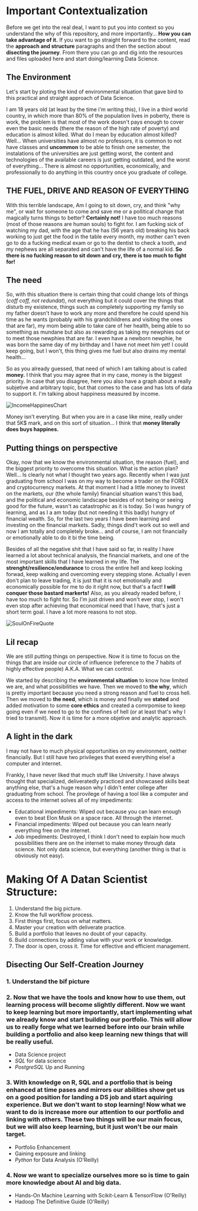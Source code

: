 # Important Contextualization
Before we get into the real deal, I want to put you into context so you understand the why of this repository, and more importantly... **How you can take advantage of it.** If you want to go straight forward to the content, read the **approach and structure** paragraphs and then the section about **disecting the journey**. From there you can go and dig into the resources and files uploaded here and start doing/learning Data Science. 

## The Environment
Let's start by ploting the kind of environmental situation that gave bird to this practical and straight approach of Data Science.

I am 18 years old (at least by the time i'm writing this), I live in a third world country, in which more than 80% of the population lives in poberty, there is work, the problem is that most of the work doesn't pays enough to cover even the basic needs (there the reason of the high rate of poverty) and education is almost killed. What do I mean by education almost killed? Well... When universities have almost no professors, it is common to not have classes and **uncommon** to be able to finish one semester, the instalations of the universities are just getting worst, the content and technologies of the available careers is just getting outdated, and the worst of everything... There is almost no opportunities, economically, and professionally to do anything in this country once you graduate of college. 

## THE FUEL, DRIVE AND REASON OF EVERYTHING
With this terrible landscape, Am I going to sit down, cry, and think "why me", or wait for someone to come and save me or a pollitical change that magically turns things to better? **Certainly not!** I have too much reasons (most of those reasons are human souls) to fight for. I am fucking sick of watching my dad, with the age that he has (56 years old) breaking his back working to just get the food in the table every month, my mother can't even go to do a fucking medical exam or go to the dentist to check a tooth, and my nephews are all separated and can't have the life of a normal kid. **So there is no fucking reason to sit down and cry, there is too much to fight for!**

## The need
So, with this situation there is certain thing that could change lots of things (*coff coff, not redundat*), not everything but it could cover the things that disturb my existence, things such as completely supporting my family so my father doesn't have to work any more and therefore he could spend his time as he wants (probably with his grandchildrens and visiting the ones that are far), my mom being able to take care of her health, being able to so something as mundane but also as rewarding as taking my newphies out or to meet those newphies that are far. I even have a newborn newphie, he was born the same day of my birthday and I have not meet him yet! I could keep going, but I won't, this thing gives me fuel but also drains my mental health... 

So as you already guessed, that need of which I am talking about is called **money.**
I think that you may agree that in my case, money is the biggest priority. In case that you disagree, here you also have a graph about a really subjetive and arbitrary topic, but that comes to the case and has lots of data to support it.
I'm talking about happiness measured by income.

![IncomeHappinesChart](https://happierhuman.com/wp-content/uploads/2012/08/life-satisfaction-vs-family-income3.png)

Money isn't everyting. But when you are in a case like mine, really under that 5K$ mark, and on this sort of situation... I think that **money literally does buys happines.**

## Putting things on perspective
Okay, now that we know the environmental situation, the reason (fuel), and the biggest priority to overcome this situation. What is the action plan? Well... Is clearly not what I thought two years ago. Recently when I was just graduating from school I was on my way to become a trader on the FOREX and cryptocurrency  markets. At that moment I had a little money to invest on the markets, our (the whole family) financial situation wans't this bad, and the political and economic landscape besides of not being or seeing good for the future, wasn't as catastrophic as it is today. So I was hungry of learning, and as I a am today (but not needing it this badly) hungry of financial wealth. So, for the last two years I have been learning and investing on the financial markets. Sadly, things dind't work out so well and now I am totally and completely broke... and of course, I am not financially or emotionally able to do it bi the time being. 

Besides of all the negative shit that I have said so far, in reality I have learned a lot about technical analysis, the financial markets, and one of the most important skills that I have learned in my life. The **strenght/resilience/endurance** to cross the entire hell and keep looking forwad, keep walking and overcoming every stepping stone. Actually I even don't plan to leave trading, it is just that it is not emotionally and economically possible for me to do it right now, but that's a fact! **I will conquer those bastard markerts!** Also, as you already readed before, I have too much to fight for. So I'm just driven and won't ever stop, I won't even stop after achieving that economical need that I have, that's just a short term goal. I have a lot more reasons to not stop.

![SoulOnFireQuote](https://drive.google.com/uc?export=view&id=1yicv3W_3kY-8vkA-a95f7WXk-mOnO34e)

## Lil recap
We are still putting things on perspective. Now it is time to focus on the things that are inside our circle of influence (reference to the 7 habits of highly effective people) A.K.A. What we can control.

We started by describing the **environmental situation** to know how limited we are, and what possibilities we have. Then we moved to **the why**, which is pretty important because you need a strong reason and fuel to cross hell. Then we moved to **the need**, which is money and finally we **stated** and added motivation to some **core ethics** and created a comrpomise to keep going even if we need to go to the confines of hell (or at least that's why I tried to transmit). Now it is time for a more objetive and analytic approach.

## A light in the dark
I may not have to much physical opportunities on my environment, neither financially. But I still have two privileges that exeed everything else! a computer and internet. 

Frankly, I have never liked that much stuff like University. I have always thought that specialized, deliveratedly practiced and showcased skills beat anything else, that's a huge reason why I didn't enter college after graduating from school. The provilege of having a tool like a computer and access to the internet solves all of my impediments:
 * Educational impediments: Wiped out because you can learn enough even to beat Elon Musk on a space race. All through the internet.
 * Financial impediments: Wiped out because you can learn nearly everything free on the internet.
 * Job impediments: Destroyed, I think I don't need to explain how much possibilities there are on the internet to make money through data science. Not only data science, but everything (another thing is that is obviously not easy). 


# Making Of A Datan Scientist Structure:
 1. Understand the big picture.
 2. Know the full workflow process.
 3. First things first, focus on what matters.
 4. Master your creation with deliverate practice.
 5. Build a portfolio that leaves no doubt of your capacity.
 6. Build connections by adding value with your work or knowledge.
 7. The door is open, cross it. Time for effective and efficient management.

## Disecting Our Self-Creation Journey


### 1. Understand the bif picture


### 2. Now that we have the tools and know how to use them, out learning process will become slightly different. Now we want to keep learning but more importantly, start implementing what we already know and **start building our portfolio.** This will allow us to really forge what we learned before into our brain while building a portfolio and also keep learning new things that will be really useful.
   * Data Science project
   * *SQL* for data science
   * *PostgreSQL* Up and Running
### 3. With knowledge on R, SQL and a portfolio that is being enhanced at time pases and mirrors our abilities show get us on a good position for landing a DS job and start aquiring experience. But we don't want to stop learning! Now what we want to do is increase more our attention to our portfolio and linking with others. These two things will be our main focus, but we will also keep learning, but it just won't be our main target. 
   * Portfolio Enhancement
   * Gaining exposure and linking 
   * *Python* for Data Analysis (O'Reilly)
### 4. Now we want to specialize ourselves more so is time to gain more knowledge about AI and big data.
   * Hands-On Machine Learning with Scikit-Learn & TensorFlow (O'Reilly)
   * Hadoop The Definitive Guide (O'Reilly)
